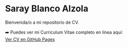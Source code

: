 # Saray Blanco Alzola

Bienvenida/o a mi repositorio de CV.

➡️ Puedes ver mi Curriculum Vitae completo en línea aquí:  
[Ver CV en GitHub Pages](https://sarablanz.github.io/CurriculumVitae/)